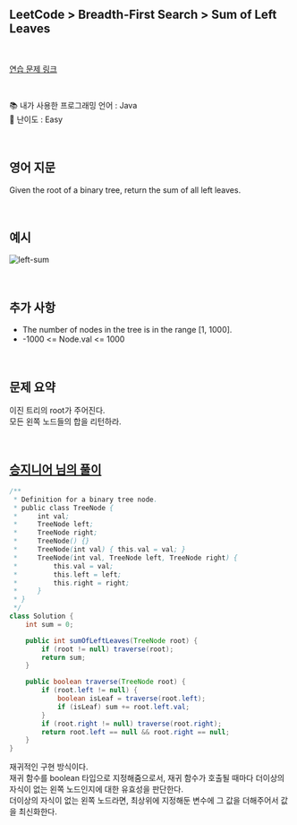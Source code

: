 ## **LeetCode > Breadth-First Search > Sum of Left Leaves**

</br>

[연습 문제 링크](https://leetcode.com/problems/sum-of-left-leaves/)

</br>

📚 내가 사용한 프로그래밍 언어 : Java  
🎢 난이도 : Easy

</br>

## 영어 지문

Given the root of a binary tree, return the sum of all left leaves.

</br>

## 예시

![left-sum](https://user-images.githubusercontent.com/75058239/137571690-f85f10b1-f8a5-4df9-ba69-b61c29c892fb.png)

</br>

## 추가 사항

- The number of nodes in the tree is in the range [1, 1000].
- -1000 <= Node.val <= 1000

</br>

## 문제 요약

이진 트리의 root가 주어진다.  
모든 왼쪽 노드들의 합을 리턴하라.

</br>

## [승지니어 님의 풀이](https://www.youtube.com/watch?v=g16fLbVcK0U&ab_channel=%EC%8A%B9%EC%A7%80%EB%8B%88%EC%96%B4Sengineer)

```java
/**
 * Definition for a binary tree node.
 * public class TreeNode {
 *     int val;
 *     TreeNode left;
 *     TreeNode right;
 *     TreeNode() {}
 *     TreeNode(int val) { this.val = val; }
 *     TreeNode(int val, TreeNode left, TreeNode right) {
 *         this.val = val;
 *         this.left = left;
 *         this.right = right;
 *     }
 * }
 */
class Solution {
    int sum = 0;

    public int sumOfLeftLeaves(TreeNode root) {
        if (root != null) traverse(root);
        return sum;
    }

    public boolean traverse(TreeNode root) {
        if (root.left != null) {
            boolean isLeaf = traverse(root.left);
            if (isLeaf) sum += root.left.val;
        }
        if (root.right != null) traverse(root.right);
        return root.left == null && root.right == null;
    }
}
```

재귀적인 구현 방식이다.  
재귀 함수를 boolean 타입으로 지정해줌으로서, 재귀 함수가 호출될 때마다 더이상의 자식이 없는 왼쪽 노드인지에 대한 유효성을 판단한다.  
더이상의 자식이 없는 왼쪽 노드라면, 최상위에 지정해둔 변수에 그 값을 더해주어서 값을 최신화한다.
